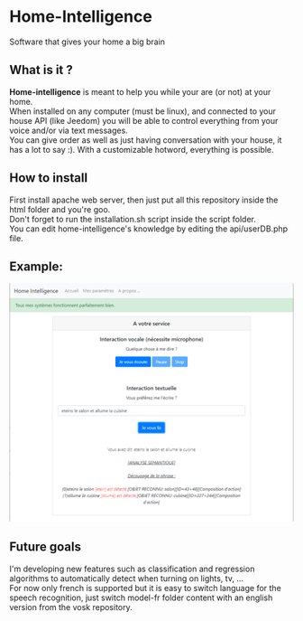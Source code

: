 # Home-Intelligence
Software that gives your home a big brain

## What is it ?
**Home-intelligence** is meant to help you while your are (or not) at your home.</br>
When installed on any computer (must be linux), and connected to your house API (like Jeedom) you will be able to control everything from your voice and/or via text messages.</br>
You can give order as well as just having conversation with your house, it has a lot to say :).
With a customizable hotword, everything is possible.

## How to install
First install apache web server, then just put all this repository inside the html folder and you're goo.</br>
Don't forget to run the installation.sh script inside the script folder. </br>
You can edit home-intelligence's knowledge by editing the api/userDB.php file.

## Example:
![Example](capture.png)

## Future goals
I'm developing new features such as classification and regression algorithms to automatically detect when turning on lights, tv, ... </br>
For now only french is supported but it is easy to switch language for the speech recognition, just switch model-fr folder content with an english version from the vosk repository.
